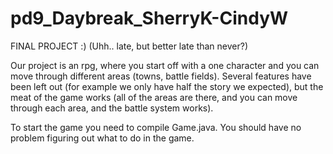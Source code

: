 pd9_Daybreak_SherryK-CindyW
=============================

FINAL PROJECT :)
(Uhh.. late, but better late than never?) 

Our project is an rpg, where you start off with a one character and you can move through different areas (towns, battle fields). Several features have been left out (for example we only have half the story we expected), but the meat of the game works (all of the areas are there, and you can move through each area, and the battle system works).

To start the game you need to compile Game.java. You should have no problem figuring out what to do in the game.
